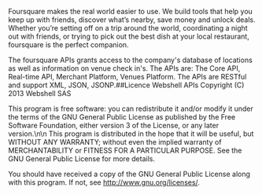 Foursquare makes the real world easier to use. We build tools that help you keep up with friends, discover what’s nearby, save money and unlock deals. Whether you’re setting off on a trip around the world, coordinating a night out with friends, or trying to pick out the best dish at your local restaurant, foursquare is the perfect companion.

The foursquare APIs grants access to the company's database of locations as well as information on venue check in's. The APIs are: The Core API, Real-time API, Merchant Platform, Venues Platform. The APIs are RESTful and support XML, JSON, JSONP.##Licence
Webshell APIs
Copyright (C) 2013 Webshell SAS

This program is free software: you can redistribute it and/or modify
it under the terms of the GNU General Public License as published by
the Free Software Foundation, either version 3 of the License, or
any later version.\n\n This program is distributed in the hope that it will be useful,
but WITHOUT ANY WARRANTY; without even the implied warranty of
MERCHANTABILITY or FITNESS FOR A PARTICULAR PURPOSE. See the
GNU General Public License for more details.

You should have received a copy of the GNU General Public License
along with this program. If not, see <http://www.gnu.org/licenses/>.


